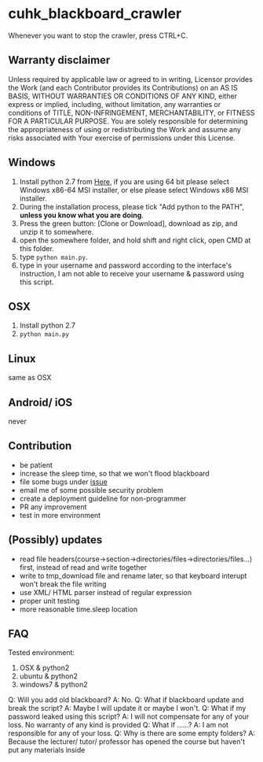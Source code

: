 # cuhk_blackboard_crawler

Whenever you want to stop the crawler, press CTRL+C.

## Warranty disclaimer

Unless required by applicable law or agreed to in writing, Licensor provides the Work (and each Contributor provides its Contributions) on an AS IS BASIS, WITHOUT WARRANTIES OR CONDITIONS OF ANY KIND, either express or implied, including, without limitation, any warranties or conditions of TITLE, NON-INFRINGEMENT, MERCHANTABILITY, or FITNESS FOR A PARTICULAR PURPOSE. You are solely responsible for determining the appropriateness of using or redistributing the Work and assume any risks associated with Your exercise of permissions under this License.

## Windows

1. Install python 2.7 from [Here](https://www.python.org/downloads/release/python-2714/), if you are using 64 bit please select Windows x86-64 MSI installer, or else please select Windows x86 MSI installer.
2. During the installation process, please tick "Add python to the PATH", <b>unless you know what you are doing</b>.
3. Press the green button: [Clone or Download], download as zip, and unzip it to somewhere.
4. open the somewhere folder, and hold shift and right click, open CMD at this folder.
5. type `python main.py`.
6. type in your username and password according to the interface's instruction, I am not able to receive your username & password using this script.

## OSX

1. Install python 2.7
2. `python main.py`

## Linux

same as OSX

## Android/ iOS

never

## Contribution
* be patient
* increase the sleep time, so that we won't flood blackboard
* file some bugs under [issue](https://github.com/bengood362/cuhk_blackboard_crawler/issues)
* email me of some possible security problem
* create a deployment guideline for non-programmer
* PR any improvement
* test in more environment

## (Possibly) updates
* read file headers(course->section->directories/files->directories/files...) first, instead of read and write together
* write to tmp_download file and rename later, so that keyboard interupt won't break the file writing
* use XML/ HTML parser instead of regular expression
* proper unit testing
* more reasonable time.sleep location

## FAQ

Tested environment:

1. OSX & python2
2. ubuntu & python2
3. windows7 & python2

Q: Will you add old blackboard?
A: No.
Q: What if blackboard update and break the script?
A: Maybe I will update it or maybe I won't.
Q: What if my password leaked using this script?
A: I will not compensate for any of your loss. No warranty of any kind is provided
Q: What if ......?
A: I am not responsible for any of your loss.
Q: Why is there are some empty folders?
A: Because the lecturer/ tutor/ professor has opened the course but haven't put any materials inside
